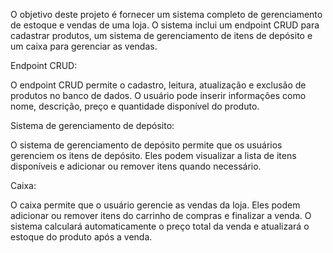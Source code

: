 O objetivo deste projeto é fornecer um sistema completo de gerenciamento de estoque e vendas de uma loja. O sistema inclui um endpoint CRUD para cadastrar produtos, um sistema de gerenciamento de itens de depósito e um caixa para gerenciar as vendas.

Endpoint CRUD:

O endpoint CRUD permite o cadastro, leitura, atualização e exclusão de produtos no banco de dados. O usuário pode inserir informações como nome, descrição, preço e quantidade disponível do produto.

Sistema de gerenciamento de depósito:

O sistema de gerenciamento de depósito permite que os usuários gerenciem os itens de depósito. Eles podem visualizar a lista de itens disponíveis e adicionar ou remover itens quando necessário.

Caixa:

O caixa permite que o usuário gerencie as vendas da loja. Eles podem adicionar ou remover itens do carrinho de compras e finalizar a venda. O sistema calculará automaticamente o preço total da venda e atualizará o estoque do produto após a venda.
